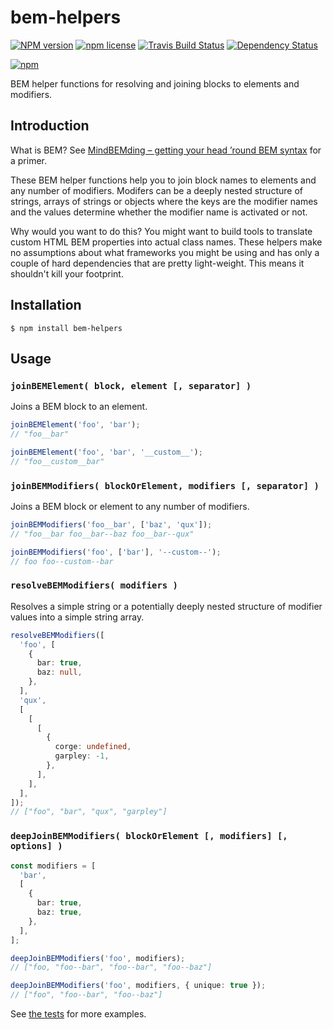 # bem-helpers

[![NPM version](http://img.shields.io/npm/v/bem-helpers.svg?style=flat)](https://www.npmjs.org/package/bem-helpers)
[![npm license](http://img.shields.io/npm/l/bem-helpers.svg?style=flat-square)](https://www.npmjs.org/package/bem-helpers)
[![Travis Build Status](https://img.shields.io/travis/jedmao/bem-helpers.svg)](https://travis-ci.org/jedmao/bem-helpers)
[![Dependency Status](https://gemnasium.com/badges/github.com/jedmao/bem-helpers.svg)](https://gemnasium.com/github.com/jedmao/bem-helpers)

[![npm](https://nodei.co/npm/bem-helpers.svg?downloads=true)](https://nodei.co/npm/bem-helpers/)

BEM helper functions for resolving and joining blocks to elements and modifiers.

## Introduction

What is BEM? See [MindBEMding – getting your head ’round BEM syntax](https://csswizardry.com/2013/01/mindbemding-getting-your-head-round-bem-syntax/)
for a primer.

These BEM helper functions help you to join block names to elements and any
number of modifiers. Modifers can be a deeply nested structure of strings,
arrays of strings or objects where the keys are the modifier names and the
values determine whether the modifier name is activated or not.

Why would you want to do this? You might want to build tools to translate
custom HTML BEM properties into actual class names. These helpers make no
assumptions about what frameworks you might be using and has only a couple of
hard dependencies that are pretty light-weight. This
means it shouldn't kill your footprint.

## Installation

```
$ npm install bem-helpers
```

## Usage

### `joinBEMElement( block, element [, separator] )`

Joins a BEM block to an element.

```ts
joinBEMElement('foo', 'bar');
// "foo__bar"

joinBEMElement('foo', 'bar', '__custom__');
// "foo__custom__bar"
```

### `joinBEMModifiers( blockOrElement, modifiers [, separator] )`

Joins a BEM block or element to any number of modifiers.

```ts
joinBEMModifiers('foo__bar', ['baz', 'qux']);
// "foo__bar foo__bar--baz foo__bar--qux"

joinBEMModifiers('foo', ['bar'], '--custom--');
// foo foo--custom--bar
```

### `resolveBEMModifiers( modifiers )`

Resolves a simple string or a potentially deeply nested structure of modifier
values into a simple string array.

```ts
resolveBEMModifiers([
  'foo', [
    {
      bar: true,
      baz: null,
    },
  ],
  'qux',
  [
    [
      [
        {
          corge: undefined,
          garpley: -1,
        },
      ],
    ],
  ],
]);
// ["foo", "bar", "qux", "garpley"]
```

### `deepJoinBEMModifiers( blockOrElement [, modifiers] [, options] )`

```ts
const modifiers = [
  'bar',
  [
    {
      bar: true,
      baz: true,
    },
  ],
];

deepJoinBEMModifiers('foo', modifiers);
// ["foo, "foo--bar", "foo--bar", "foo--baz"]

deepJoinBEMModifiers('foo', modifiers, { unique: true });
// ["foo", "foo--bar", "foo--baz"]
```

See [the tests](https://github.com/jedmao/bem-helpers/blob/master/src/index.test.ts)
for more examples.
